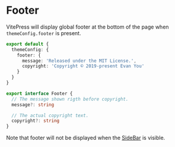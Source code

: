 # Footer

VitePress will display global footer at the bottom of the page when `themeConfig.footer` is present.

```ts
export default {
  themeConfig: {
    footer: {
      message: 'Released under the MIT License.',
      copyright: 'Copyright © 2019-present Evan You'
    }
  }
}
```

```ts
export interface Footer {
  // The message shown rigth before copyright.
  message?: string

  // The actual copyright text.
  copyright?: string
}
```

Note that footer will not be displayed when the [SideBar](./theme-sidebar) is visible.
